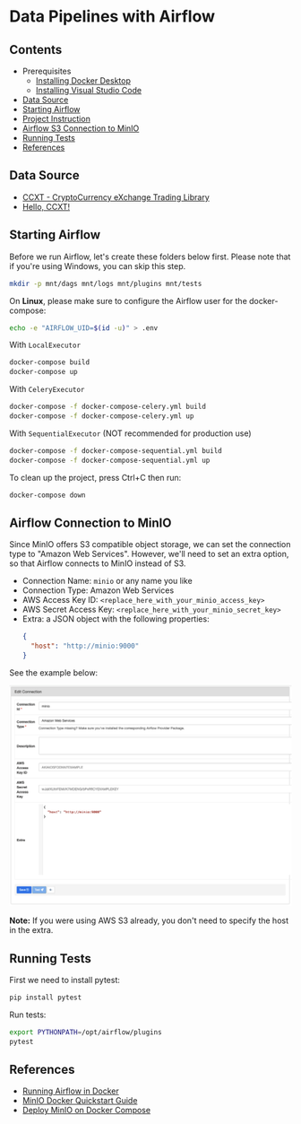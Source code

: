 # Data Pipelines with Airflow

## Contents

- Prerequisites
  - [Installing Docker Desktop](./docs/installing-docker-desktop.md)
  - [Installing Visual Studio Code](./docs/installing-vscode.md)
- [Data Source](#data-source)
- [Starting Airflow](#starting-airflow)
- [Project Instruction](./docs/project-instruction.md)
- [Airflow S3 Connection to MinIO](#airflow-s3-connection-to-minio)
- [Running Tests](#running-tests)
- [References](#references)

## Data Source

- [CCXT - CryptoCurrency eXchange Trading Library](https://github.com/ccxt/ccxt)
- [Hello, CCXT!](https://github.com/zkan/hello-ccxt)

## Starting Airflow

Before we run Airflow, let's create these folders below first. Please note that if you're using Windows, you can skip this step.

```sh
mkdir -p mnt/dags mnt/logs mnt/plugins mnt/tests
```

On **Linux**, please make sure to configure the Airflow user for the docker-compose:

```sh
echo -e "AIRFLOW_UID=$(id -u)" > .env
```

With `LocalExecutor`

```sh
docker-compose build
docker-compose up
```

With `CeleryExecutor`

```sh
docker-compose -f docker-compose-celery.yml build
docker-compose -f docker-compose-celery.yml up
```

With `SequentialExecutor` (NOT recommended for production use)

```sh
docker-compose -f docker-compose-sequential.yml build
docker-compose -f docker-compose-sequential.yml up
```

To clean up the project, press Ctrl+C then run:

```sh
docker-compose down
```

## Airflow Connection to MinIO

Since MinIO offers S3 compatible object storage, we can set the connection type to "Amazon Web Services". However, we'll need to set an extra option, so that Airflow connects to MinIO instead of S3.

- Connection Name: `minio` or any name you like
- Connection Type: Amazon Web Services
- AWS Access Key ID: `<replace_here_with_your_minio_access_key>`
- AWS Secret Access Key: `<replace_here_with_your_minio_secret_key>`
- Extra: a JSON object with the following properties:
  ```json
  {
    "host": "http://minio:9000"
  }
  ```

See the example below:

![Airflow Connection to MinIO](./docs/images/airflow-connection-to-minio.png)

**Note:** If you were using AWS S3 already, you don't need to specify the host in the extra.

## Running Tests

First we need to install pytest:

```sh
pip install pytest
```

Run tests:

```sh
export PYTHONPATH=/opt/airflow/plugins
pytest
```

## References

- [Running Airflow in Docker](https://airflow.apache.org/docs/apache-airflow/stable/start/docker.html)
- [MinIO Docker Quickstart Guide](https://docs.min.io/docs/minio-docker-quickstart-guide.html)
- [Deploy MinIO on Docker Compose](https://docs.min.io/docs/deploy-minio-on-docker-compose)
